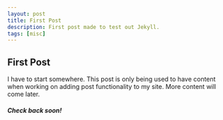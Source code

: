 ```yaml
---
layout: post
title: First Post
description: First post made to test out Jekyll.
tags: [misc]
---
```


## First Post

I have to start somewhere. This post is only being used to have content when working on adding post functionality to my site. More content will come later.

##### Check back soon!
